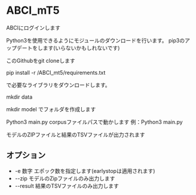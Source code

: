 # ABCI_mT5

ABCIにログインします

Python3を使用できるようにモジュールのダウンロードを行います。
pip3のアップデートをします(いらないかもしれないです)

このGithubをgit cloneします

pip install -r /ABCI_mt5/requirements.txt

で必要なライブラリをダウンロードします。

mkdir data

mkdir model
でフォルダを作成します


Python3 main.py corpusファイルパスで動かします
例：Python3 main.py 

モデルのZIPファイルと結果のTSVファイルが出力されます

## オプション
- -e 数字 エポック数を指定します(earlystopは適用されます)
- --zip モデルのZipファイルのみ出力します
- --result 結果のTSVファイルのみ出力します


